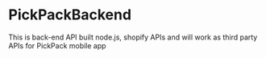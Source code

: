 # PickPackBackend
This is back-end API built node.js, shopify APIs and will work as third party APIs for PickPack mobile app
